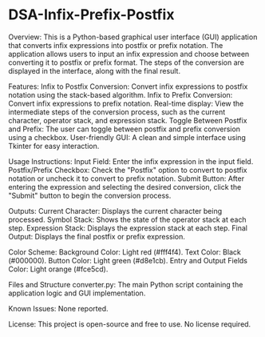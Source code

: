 # DSA-Infix-Prefix-Postfix
Overview:
This is a Python-based graphical user interface (GUI) application that converts infix expressions into postfix or prefix notation. The application allows users to input an infix expression and choose between converting it to postfix or prefix format. The steps of the conversion are displayed in the interface, along with the final result.

Features:
Infix to Postfix Conversion: Convert infix expressions to postfix notation using the stack-based algorithm.
Infix to Prefix Conversion: Convert infix expressions to prefix notation.
Real-time display: View the intermediate steps of the conversion process, such as the current character, operator stack, and expression stack.
Toggle Between Postfix and Prefix: The user can toggle between postfix and prefix conversion using a checkbox.
User-friendly GUI: A clean and simple interface using Tkinter for easy interaction.

Usage Instructions:
Input Field: Enter the infix expression in the input field.
Postfix/Prefix Checkbox: Check the "Postfix" option to convert to postfix notation or uncheck it to convert to prefix notation.
Submit Button: After entering the expression and selecting the desired conversion, click the "Submit" button to begin the conversion process.

Outputs:
Current Character: Displays the current character being processed.
Symbol Stack: Shows the state of the operator stack at each step.
Expression Stack: Displays the expression stack at each step.
Final Output: Displays the final postfix or prefix expression.

Color Scheme:
Background Color: Light red (#fff4f4).
Text Color: Black (#000000).
Button Color: Light green (#d8e1cb).
Entry and Output Fields Color: Light orange (#fce5cd).

Files and Structure
converter.py: The main Python script containing the application logic and GUI implementation.

Known Issues:
None reported.

License:
This project is open-source and free to use. No license required.
